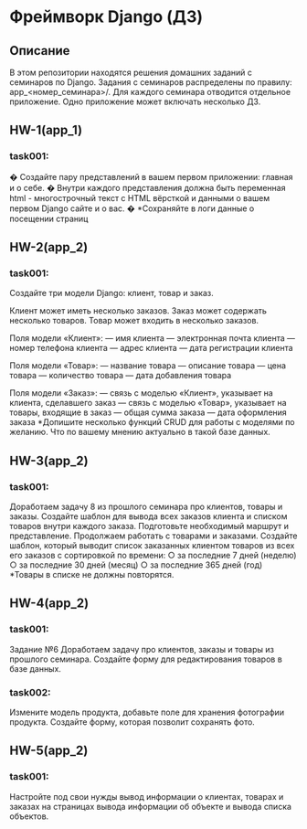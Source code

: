 # Фреймворк Django (ДЗ)

## Описание

В этом репозитории находятся решения домашних заданий с семинаров по Django.
Задания с семинаров распределены по правилу: app_<номер_семинара>/.
Для каждого семинара отводится отдельное приложение. Одно приложение может включать несколько ДЗ.

## HW-1(app_1)

### task001:

� Создайте пару представлений в вашем первом приложении:
главная и о себе.
� Внутри каждого представления должна быть переменная
html - многострочный текст с HTML вёрсткой и данными о
вашем первом Django сайте и о вас.
� *Сохраняйте в логи данные о посещении страниц

## HW-2(app_2)

### task001:

Создайте три модели Django: клиент, товар и заказ.

Клиент может иметь несколько заказов. Заказ может содержать несколько товаров. Товар может входить в несколько заказов.

Поля модели «Клиент»:
— имя клиента
— электронная почта клиента
— номер телефона клиента
— адрес клиента
— дата регистрации клиента

Поля модели «Товар»:
— название товара
— описание товара
— цена товара
— количество товара
— дата добавления товара

Поля модели «Заказ»:
— связь с моделью «Клиент», указывает на клиента, сделавшего заказ
— связь с моделью «Товар», указывает на товары, входящие в заказ
— общая сумма заказа
— дата оформления заказа
*Допишите несколько функций CRUD для работы с
моделями по желанию. Что по вашему мнению актуально в
такой базе данных.

## HW-3(app_2)

### task001:

Доработаем задачу 8 из прошлого семинара про клиентов,
товары и заказы.
Создайте шаблон для вывода всех заказов клиента и
списком товаров внутри каждого заказа.
Подготовьте необходимый маршрут и представление.
Продолжаем работать с товарами и заказами.
Создайте шаблон, который выводит список заказанных
клиентом товаров из всех его заказов с сортировкой по
времени:
○ за последние 7 дней (неделю)
○ за последние 30 дней (месяц)
○ за последние 365 дней (год)
*Товары в списке не должны повторятся.

## HW-4(app_2)

### task001:

Задание №6
Доработаем задачу про клиентов, заказы и товары из
прошлого семинара.
Создайте форму для редактирования товаров в базе
данных.

### task002:

Измените модель продукта, добавьте поле для хранения
фотографии продукта.
Создайте форму, которая позволит сохранять фото.

## HW-5(app_2)

### task001:

Настройте под свои нужды вывод информации о клиентах,
товарах и заказах на страницах вывода информации об объекте и вывода списка объектов.
